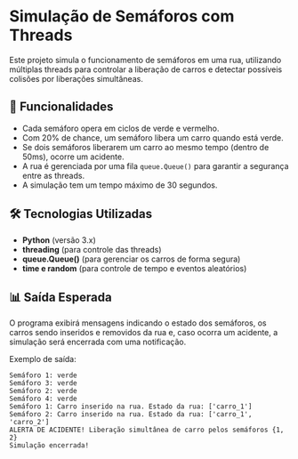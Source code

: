# Simulação de Semáforos com Threads

Este projeto simula o funcionamento de semáforos em uma rua, utilizando múltiplas threads para controlar a liberação de carros e detectar possíveis colisões por liberações simultâneas.

## 📌 Funcionalidades
- Cada semáforo opera em ciclos de verde e vermelho.
- Com 20% de chance, um semáforo libera um carro quando está verde.
- Se dois semáforos liberarem um carro ao mesmo tempo (dentro de 50ms), ocorre um acidente.
- A rua é gerenciada por uma fila `queue.Queue()` para garantir a segurança entre as threads.
- A simulação tem um tempo máximo de 30 segundos.

## 🛠 Tecnologias Utilizadas
- **Python** (versão 3.x)
- **threading** (para controle das threads)
- **queue.Queue()** (para gerenciar os carros de forma segura)
- **time e random** (para controle de tempo e eventos aleatórios)


## 📊 Saída Esperada
O programa exibirá mensagens indicando o estado dos semáforos, os carros sendo inseridos e removidos da rua e, caso ocorra um acidente, a simulação será encerrada com uma notificação.

Exemplo de saída:
```
Semáforo 1: verde
Semáforo 3: verde
Semáforo 2: verde
Semáforo 4: verde
Semáforo 1: Carro inserido na rua. Estado da rua: ['carro_1']
Semáforo 2: Carro inserido na rua. Estado da rua: ['carro_1', 'carro_2']
ALERTA DE ACIDENTE! Liberação simultânea de carro pelos semáforos {1, 2}
Simulação encerrada!
```




